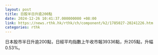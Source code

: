 ```yaml
---
layout: post
title: 日股半日升逾200點
date: 2024-12-26 10:41:37.000000000 +08:00
link: https://news.rthk.hk/rthk/ch/component/k2/1785027-20241226.htm
categories: rthk
---
```


日本股市半日升逾200點，日經平均指數上午收市報39336點，升205點，升幅0.53%。
